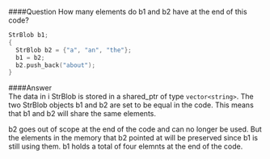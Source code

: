 ####Question
How many elements do b1 and b2 have at the end of this code?  
```cpp
StrBlob b1;
{
  StrBlob b2 = {"a", "an", "the"};
  b1 = b2;
  b2.push_back("about");
}
```
####Answer  
The data in i StrBlob is stored in a shared_ptr of type `vector<string>`. The two StrBlob objects b1 and b2 are set to be equal in the code. This means that b1 and b2 will share the same elements.  

b2 goes out of scope at the end of the code and can no longer be used. But the elements in the memory that b2 pointed at will be preserved since b1 is still using them. b1 holds a total of four elemnts at the end of the code.
